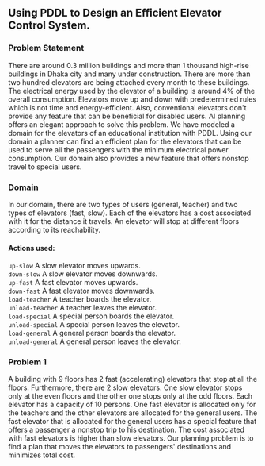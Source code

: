 ## Using PDDL to Design an Efficient Elevator Control System.

### Problem Statement

There are around 0.3 million buildings and more than 1 thousand high-rise buildings in Dhaka city and many under construction. There are more than two hundred elevators are being attached every month to these buildings. The electrical energy used by the elevator of a building is around 4% of the overall consumption. Elevators move up and down with predetermined rules which is not time and energy-efficient. Also, conventional elevators don't provide any feature that can be beneficial for disabled users. AI planning offers an elegant approach to solve this problem. We have modeled a domain for the elevators of an educational institution with PDDL. Using our domain a planner can find an efficient plan for the elevators that can be used to serve all the passengers with the minimum electrical power consumption. Our domain also provides a new feature that offers nonstop travel to special users.

### Domain

In our domain, there are two types of users (general, teacher) and two types of elevators (fast, slow). Each of the elevators has a cost associated with it for the distance it travels. An elevator will stop at different floors according to its reachability.

#### Actions used:

`up-slow` A slow elevator moves upwards.\
`down-slow` A slow elevator moves downwards.\
`up-fast` A fast elevator moves upwards.\
`down-fast` A fast elevator moves downwards.\
`load-teacher` A teacher boards the elevator.\
`unload-teacher` A teacher leaves the elevator.\
`load-special` A special person boards the elevator.\
`unload-special` A special person leaves the elevator.\
`load-general` A general person boards the elevator.\
`unload-general` A general person leaves the elevator.

### Problem 1

A building with 9 floors has 2 fast (accelerating) elevators that stop at all the floors. Furthermore, there are 2 slow elevators. One slow elevator stops only at the even floors and the other one stops only at the odd floors. Each elevator has a capacity of 10 persons. One fast elevator is allocated only for the teachers and the other elevators are allocated for the general users. The fast elevator that is allocated for the general users has a special feature that offers a passenger a nonstop trip to his destination. The cost associated with fast elevators is higher than slow elevators. Our planning problem is to find a plan that moves the elevators to passengers' destinations and minimizes total cost.
